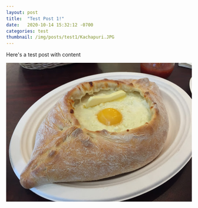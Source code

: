 ```yaml
---
layout: post
title:  "Test Post 1!"
date:   2020-10-14 15:32:12 -0700
categories: test
thumbnail: /img/posts/test1/Kachapuri.JPG
---
```

Here's a test post with content

![Khachapuri](/img/posts/test1/Kachapuri.JPG)